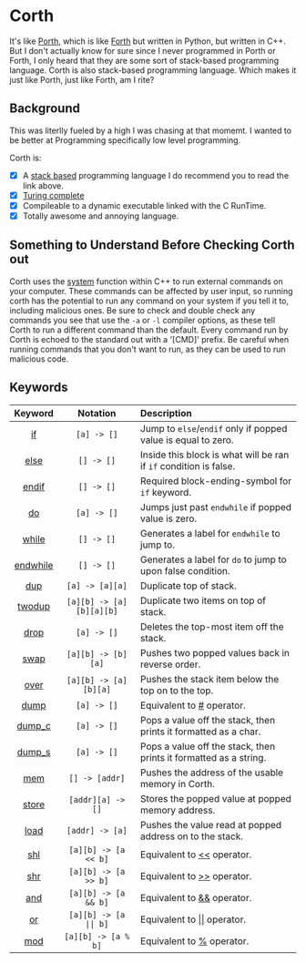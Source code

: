 # Corth<a name="top"></a>

It's like [Porth](https://gitlab.com/tsoding/porth/-/tree/master/), which is like [Forth](https://www.forth.com/forth/) but written in Python, but written in C++. But I don't actually know for sure since I never programmed in Porth or Forth, I only heard that they are some sort of stack-based programming language. Corth is also stack-based programming language. Which makes it just like Porth, just like Forth, am I rite?

## Background

This was literlly fueled by a high I was chasing at that momemt. I wanted to be better at Programming specifically low level programming.

Corth is:

- [x] A [stack based](https://en.wikipedia.org/wiki/Stack-oriented_programming) programming language
    I do recommend you to read the link above.
- [x] [Turing complete](https://en.wikipedia.org/wiki/Turing_completeness)
- [x] Compileable to a dynamic executable linked with the C RunTime.
- [x] Totally awesome and annoying language.

## Something to Understand Before Checking Corth out

Corth uses the [system](https://en.cppreference.com/w/cpp/utility/program/system) function within C++ to run external commands on your computer. These commands can be affected by user input, so running corth has the potential to run any command on your system if you tell it to, including malicious ones. Be sure to check and double check any commands you see that use the `-a` or `-l` compiler options, as these tell Corth to run a different command than the default. Every command run by Corth is echoed to the standard out with a '[CMD]' prefix.
Be careful when running commands that you don't want to run, as they can be used to run malicious code.

## Keywords  <a name="corth-keywords"></a>

| Keyword                | Notation                    | Description                                                            |
|:----------------------:|:---------------------------:|:-----------------------------------------------------------------------|
|[if](#kw-if)            | `[a] -> []`                 | Jump to `else`/`endif` only if popped value is equal to zero.          |
|[else](#kw-else)        | `[] -> []`                  | Inside this block is what will be ran if `if` condition is false.      |
|[endif](#kw-endif)      | `[] -> []`                  | Required block-ending-symbol for `if` keyword.                         |
|[do](#kw-do)            | `[a] -> []`                 | Jumps just past `endwhile` if popped value is zero.                    |
|[while](#kw-while)      | `[] -> []`                  | Generates a label for `endwhile` to jump to.                           |
|[endwhile](#kw-endwhile)| `[] -> []`                  | Generates a label for `do` to jump to upon false condition.            |
|[dup](#kw-dup)          | `[a] -> [a][a]`             | Duplicate top of stack.                                                |
|[twodup](#kw-twodup)    | `[a][b] -> [a][b][a][b]`    | Duplicate two items on top of stack.                                   |
|[drop](#kw-drop)        | `[a] -> []`                 | Deletes the top-most item off the stack.                               |
|[swap](#kw-swap)        | `[a][b] -> [b][a]`          | Pushes two popped values back in reverse order.                        |
|[over](#kw-over)        | `[a][b] -> [a][b][a]`       | Pushes the stack item below the top on to the top.                     |
|[dump](#kw-dump)        | `[a] -> []`                 | Equivalent to [#](#op-dump) operator.                                  |
|[dump_c](#kw-dump-c)    | `[a] -> []`                 | Pops a value off the stack, then prints it formatted as a char.        |
|[dump_s](#kw-dump-s)    | `[a] -> []`                 | Pops a value off the stack, then prints it formatted as a string.      |
|[mem](#kw-mem)          | `[] -> [addr]`              | Pushes the address of the usable memory in Corth.                      |
|[store<x>](#kw-store)   | `[addr][a] -> []`           | Stores the popped value at popped memory address.                      |
|[load<x>](#kw-load)     | `[addr] -> [a]`             | Pushes the value read at popped address on to the stack.               |
|[shl](#kw-shl)          | `[a][b] -> [a << b]`        | Equivalent to [<<](#op-bit-shl) operator.                              |
|[shr](#kw-shr)          | `[a][b] -> [a >> b]`        | Equivalent to [>>](#op-bit-shr) operator.                              |
|[and](#kw-and)          | `[a][b] -> [a && b]`        | Equivalent to [&&](#op-bit-and) operator.                              |
|[or](#kw-or)            | `[a][b] -> [a \|\| b]`      | Equivalent to [\|\|](#op-bit-or) operator.                             |
|[mod](#kw-mod)          | `[a][b] -> [a % b]`         | Equivalent to [%](#op-modulo) operator.                                |